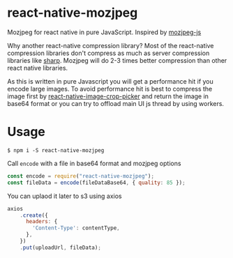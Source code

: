 # react-native-mozjpeg
Mozjpeg for react native in pure JavaScript. Inspired by [mozjpeg-js](https://www.npmjs.com/package/mozjpeg-js)

Why another react-native compression library?
Most of the react-native compression libraries don't compress as much as server compression libraries like [sharp](https://www.npmjs.com/package/sharp). Mozjpeg will do 2-3 times better compression than other react native libraries.

As this is written in pure Javascript you will get a performance hit if you encode large images. To avoid performance hit is best to compress the image first by [react-native-image-crop-picker](https://www.npmjs.com/package/react-native-image-crop-picker) and return the image in base64 format or you can try to offload main UI js thread by using workers.

# Usage
```
$ npm i -S react-native-mozjpeg
```

Call `encode` with a file in base64 format and mozjpeg options
```javascript
const encode = require("react-native-mozjpeg");
const fileData = encode(fileDataBase64, { quality: 85 });
```

You can uplaod it later to s3 using axios
```javascript
axios
    .create({
      headers: {
        'Content-Type': contentType,
      },
    })
    .put(uploadUrl, fileData);
```
